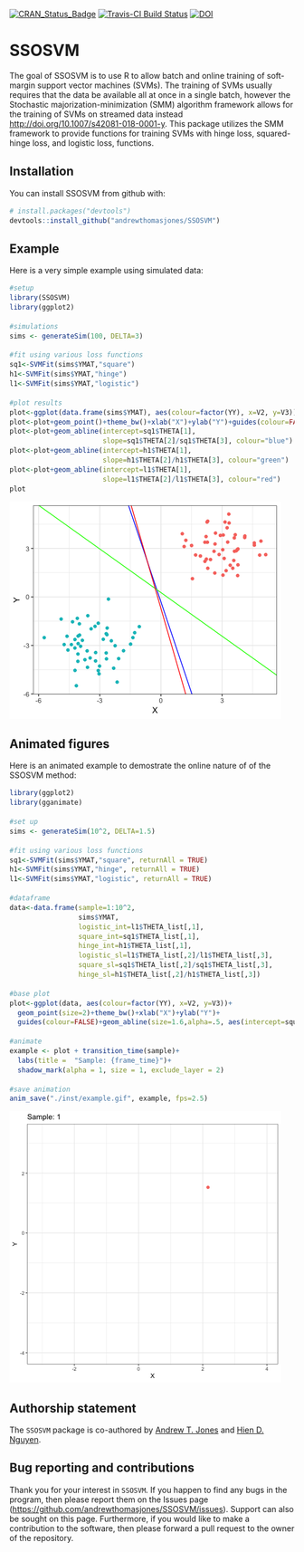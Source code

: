 
<!-- README.md is generated from README.Rmd. Please edit that file -->

[![CRAN\_Status\_Badge](http://www.r-pkg.org/badges/version/SSOSVM)](https://cran.r-project.org/package=SSOSVM)
[![Travis-CI Build
Status](https://travis-ci.org/andrewthomasjones/SSOSVM.svg?branch=master)](https://travis-ci.org/andrewthomasjones/SSOSVM)
[![DOI](https://zenodo.org/badge/DOI/10.5281/zenodo.2669916.svg)](https://doi.org/10.5281/zenodo.2669916)

# SSOSVM

The goal of SSOSVM is to use R to allow batch and online training of
soft-margin support vector machines (SVMs). The training of SVMs usually
requires that the data be available all at once in a single batch,
however the Stochastic majorization-minimization (SMM) algorithm
framework allows for the training of SVMs on streamed data instead
<http://doi.org/10.1007/s42081-018-0001-y>. This package utilizes the
SMM framework to provide functions for training SVMs with hinge loss,
squared-hinge loss, and logistic loss, functions.

## Installation

You can install SSOSVM from github with:

``` r
# install.packages("devtools")
devtools::install_github("andrewthomasjones/SSOSVM")
```

## Example

Here is a very simple example using simulated data:

``` r
#setup
library(SSOSVM)
library(ggplot2)

#simulations
sims <- generateSim(100, DELTA=3)

#fit using various loss functions
sq1<-SVMFit(sims$YMAT,"square")
h1<-SVMFit(sims$YMAT,"hinge")
l1<-SVMFit(sims$YMAT,"logistic")

#plot results
plot<-ggplot(data.frame(sims$YMAT), aes(colour=factor(YY), x=V2, y=V3))
plot<-plot+geom_point()+theme_bw()+xlab("X")+ylab("Y")+guides(colour=FALSE)
plot<-plot+geom_abline(intercept=sq1$THETA[1],
                       slope=sq1$THETA[2]/sq1$THETA[3], colour="blue")
plot<-plot+geom_abline(intercept=h1$THETA[1],
                       slope=h1$THETA[2]/h1$THETA[3], colour="green")
plot<-plot+geom_abline(intercept=l1$THETA[1],
                       slope=l1$THETA[2]/l1$THETA[3], colour="red")
plot
```

![](README-unnamed-chunk-2-1.png)<!-- -->

## Animated figures

Here is an animated example to demostrate the online nature of of the
SSOSVM method:

``` r
library(ggplot2)
library(gganimate)

#set up
sims <- generateSim(10^2, DELTA=1.5)

#fit using various loss functions
sq1<-SVMFit(sims$YMAT,"square", returnAll = TRUE)
h1<-SVMFit(sims$YMAT,"hinge", returnAll = TRUE)
l1<-SVMFit(sims$YMAT,"logistic", returnAll = TRUE)

#dataframe
data<-data.frame(sample=1:10^2, 
                 sims$YMAT,
                 logistic_int=l1$THETA_list[,1],
                 square_int=sq1$THETA_list[,1],
                 hinge_int=h1$THETA_list[,1],
                 logistic_sl=l1$THETA_list[,2]/l1$THETA_list[,3],
                 square_sl=sq1$THETA_list[,2]/sq1$THETA_list[,3],
                 hinge_sl=h1$THETA_list[,2]/h1$THETA_list[,3])  

#base plot
plot<-ggplot(data, aes(colour=factor(YY), x=V2, y=V3))+ 
  geom_point(size=2)+theme_bw()+xlab("X")+ylab("Y")+
  guides(colour=FALSE)+geom_abline(size=1.6,alpha=.5, aes(intercept=square_int, slope=square_sl))

#animate
example <- plot + transition_time(sample)+
  labs(title =  "Sample: {frame_time}")+
  shadow_mark(alpha = 1, size = 1, exclude_layer = 2)

#save animation
anim_save("./inst/example.gif", example, fps=2.5)
```

![](./inst/example.gif)

## Authorship statement

The `SSOSVM` package is co-authored by [Andrew T.
Jones](https://github.com/andrewthomasjones) and [Hien D.
Nguyen](https://github.com/hiendn).

## Bug reporting and contributions

Thank you for your interest in `SSOSVM`. If you happen to find any bugs
in the program, then please report them on the Issues page
(<https://github.com/andrewthomasjones/SSOSVM/issues>). Support can also
be sought on this page. Furthermore, if you would like to make a
contribution to the software, then please forward a pull request to the
owner of the repository.

